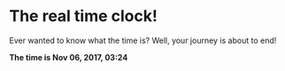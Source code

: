 # The real time clock!

Ever wanted to know what the time is? Well, your journey is about to end!

**The time is Nov 06, 2017, 03:24**